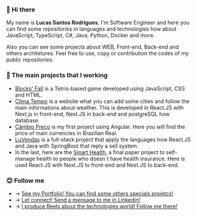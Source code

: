 ### 👋 Hi there


My name is **Lucas Santos Rodrigues**, I'm Software Engineer and here you can find some repositories in languages and technologies how about JavaScript, TypeScript, C#, Java, Python, Docker and more.

Also you can see some projects about WEB, Front-end, Back-end and others architetures. Feel free to use, copy or contribution the codes of my public repositories.

### 🔧 The main projects that I working 

- <a href="https://github.com/LuSrodri/blocksfall">Blocks' Fall</a> is a Tetris-based game developed using JavaScript, CSS and HTML.
- <a href="https://github.com/LuSrodri/climatempo">Clima Tempo</a> is a website what you can add some cities and follow the main informations about weather. This is developed in React.JS with Next.js in front-end, Nest.JS in back-end and postgreSQL how database.
- <a href="https://github.com/LuSrodri/cambio-preco">Câmbio Preço</a> is my first project using Angular. Here you will find the price of main currencies in Brazilian Real.
- <a href="https://github.com/LuSrodri/fullstack-React-Spring-LuVendas">LuVendas</a> is a full-stack project that apply the languages how React.JS and Java with SpringBoot that reply a sell system.
- In the last, here are the <a href="https://github.com/Smart-Health-Organization">Smart Health</a>, a final paper project to self-manage health to people who doesn`t have health insurance. Here is used React.JS with Next.JS to front-end and Nest.JS to back-end.

### 😊 Follow me
 - -> <a href="https://lusrodri.me">See my Portfolio! You can find some others specials projetcs!</a>
 - -> <a href="https://www.linkedin.com/in/lucas-santos-rodrigues/">Let connect! Send a mensage to me in Linkedin!</a>
 - -> <a href="https://www.instagram.com/devdemais">I produce Reels about the technologies world! Follow me there!</a>
 
